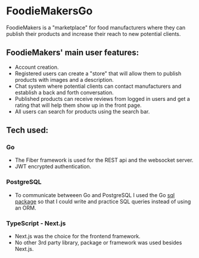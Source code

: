 # FoodieMakersGo

FoodieMakers is a "marketplace" for food manufacturers where they can publish their products and increase their reach to new potential clients.

## FoodieMakers' main user features:
- Account creation.
- Registered users can create a "store" that will allow them to publish products with images and a description.
- Chat system where potential clients can contact manufacturers and establish a back and forth conversation.
- Published products can receive reviews from logged in users and get a rating that will help them show up in the front page.
- All users can search for products using the search bar.

## Tech used:
### Go
- The Fiber framework is used for the REST api and the websocket server.
- JWT encrypted authentication.

### PostgreSQL
- To communicate betweeen Go and PostgreSQL I used the Go [sql package](https://pkg.go.dev/database/sql) so that I could write and practice SQL queries instead of using an ORM.

### TypeScript - Next.js
- Next.js was the choice for the frontend framework.
- No other 3rd party library, package or framework was used besides Next.js.
